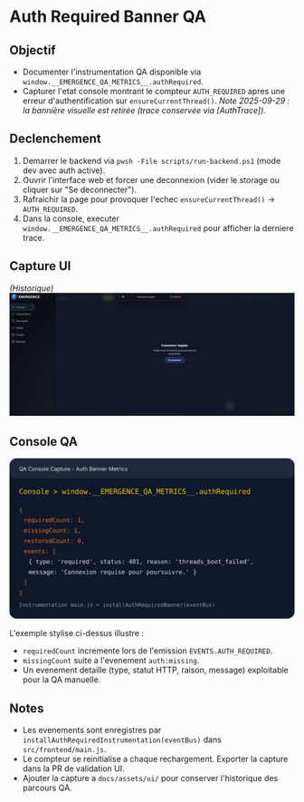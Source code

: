 # Auth Required Banner QA

## Objectif
- Documenter l'instrumentation QA disponible via `window.__EMERGENCE_QA_METRICS__.authRequired`.
- Capturer l'etat console montrant le compteur `AUTH_REQUIRED` apres une erreur d'authentification sur `ensureCurrentThread()`.
*Note 2025-09-29 : la bannière visuelle est retirée (trace conservée via [AuthTrace]).*

## Declenchement
1. Demarrer le backend via `pwsh -File scripts/run-backend.ps1` (mode dev avec auth active).
2. Ouvrir l'interface web et forcer une deconnexion (vider le storage ou cliquer sur "Se deconnecter").
3. Rafraichir la page pour provoquer l'echec `ensureCurrentThread()` -> `AUTH_REQUIRED`.
4. Dans la console, executer `window.__EMERGENCE_QA_METRICS__.authRequired` pour afficher la derniere trace.

## Capture UI
*(Historique)* ![Bannière Connexion requise 2025-09-25](../assets/ui/auth-banner-20250925.png)

## Console QA
![Console QA Auth Banner (exemple stylise)](../assets/ui/auth-banner-console.svg)

L'exemple stylise ci-dessus illustre :
- `requiredCount` incremente lors de l'emission `EVENTS.AUTH_REQUIRED`.
- `missingCount` suite a l'evenement `auth:missing`.
- Un evenement detaille (type, statut HTTP, raison, message) exploitable pour la QA manuelle.

## Notes
- Les evenements sont enregistres par `installAuthRequiredInstrumentation(eventBus)` dans `src/frontend/main.js`.
- Le compteur se reinitialise a chaque rechargement. Exporter la capture dans la PR de validation UI.
- Ajouter la capture a `docs/assets/ui/` pour conserver l'historique des parcours QA.
